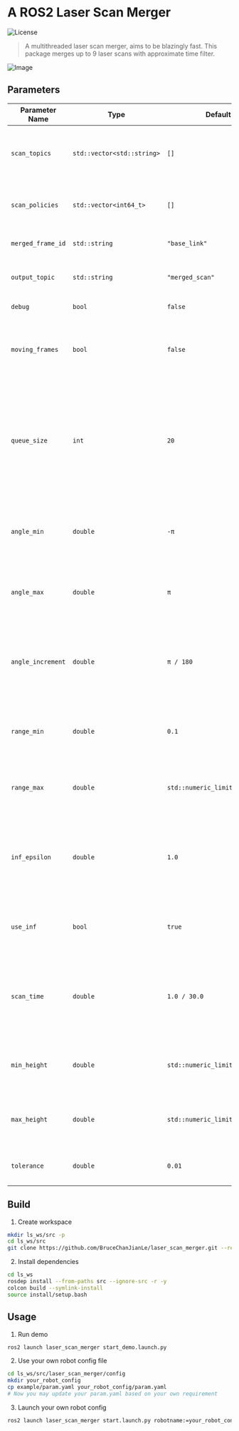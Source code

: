 # A ROS2 Laser Scan Merger
![License](https://img.shields.io/badge/license-Apache%202.0-blue)

> A multithreaded laser scan merger, aims to be blazingly fast.
> This package merges up to 9 laser scans with approximate time filter.

![Image](https://github.com/user-attachments/assets/f521140c-4b02-4bea-b2de-64526983cb3d)

## Parameters

| Parameter Name | Type | Default Value | Description |
| --- | --- | --- | --- |
| `scan_topics` | `std::vector<std::string>` | `[]` | List of input laser scan topics to merge. [2 <= scan_topics <= 9] |
| `scan_policies` | `std::vector<int64_t>` | `[]` | Sync policies for each scan topic [0 - reliable, 1 - best effort] |
| `merged_frame_id` | `std::string` | `"base_link"` | Frame ID for the merged laser scan output. |
| `output_topic` | `std::string` | `"merged_scan"` | Topic name to publish the merged laser scan. |
| `debug` | `bool` | `false` | Enables debug output/logging. |
| `moving_frames` | `bool` | `false` | Indicates if scan frames are moving, otherwise transformation will only be calculated once. |
| `queue_size` | `int` | `20` | How many sets of messages it should store from each input filter (by timestamp) while waiting for messages to arrive and complete their "set". Refer to `message_filters` package. |
| `angle_min` | `double` | `-π` | Minimum angle of the merged scan in radians. Defines the start of the angular range. [rad] |
| `angle_max` | `double` | `π` | Maximum angle of the merged scan in radians. Defines the end of the angular range. [rad] |
| `angle_increment` | `double` | `π / 180` | Angular resolution of the merged scan in radians. Smaller values provide higher resolution but larger message sizes. [rad] |
| `range_min` | `double` | `0.1` | Minimum valid range value in meters. Points closer than this distance will be ignored. [m] |
| `range_max` | `double` | `std::numeric_limits<double>::max()` | Maximum valid range value in meters. Points farther than this distance will be ignored. [m] |
| `inf_epsilon` | `double` | `1.0` | Epsilon value for handling infinite range readings. Used to determine when a range should be considered infinite. [m] |
| `use_inf` | `bool` | `true` | Enable reporting of infinite ranges as `+inf` instead of `range_max + inf_epsilon`. |
| `scan_time` | `double` | `1.0 / 30.0` | Expected time between scan rays in seconds. Used for time-based interpolation and synchronization. [s] |
| `min_height` | `double` | `std::numeric_limits<double>::min()` | Minimum height from `merged_frame_id` in which a point is considered. [m] | 
| `max_height` | `double` | `std::numeric_limits<double>::max()` | Maximum height from `merged_frame_id` in which a point is considered. [m] |
| `tolerance` | `double` | `0.01` | TF lookup tolerance for transform timing. |

## Build

1. Create workspace
```bash
mkdir ls_ws/src -p
cd ls_ws/src
git clone https://github.com/BruceChanJianLe/laser_scan_merger.git --recurse-submodules
```

2. Install dependencies
```bash
cd ls_ws
rosdep install --from-paths src --ignore-src -r -y
colcon build --symlink-install
source install/setup.bash
```

## Usage

1. Run demo
```bash
ros2 launch laser_scan_merger start_demo.launch.py
```

2. Use your own robot config file
```bash
cd ls_ws/src/laser_scan_merger/config
mkdir your_robot_config
cp example/param.yaml your_robot_config/param.yaml
# Now you may update your param.yaml based on your own requirement
```

3. Launch your own robot config
```bash
ros2 launch laser_scan_merger start.launch.py robotname:=your_robot_config
```
